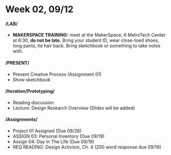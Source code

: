 # Week 02, 09/12

#### /LAB/

* __MAKERSPACE TRAINING:__ meet at the MakerSpace, 6 MetroTech Center at 6:30, __do not be late.__
Bring your student ID, wear close-toed shoes, long pants, tie hair back. Bring sketchbook or something to take notes with.

#### /PRESENT/

* Present Creative Process (Assignment 01)
* Show sketchbook

#### /Iteration/Prototyping/

* Reading discussion
* Lecture: Design Research Overview (Slides will be added) 

#### /Assignments/

* Project 01 Assigned (Due 09/26)
* ASSIGN 03: Personal Inventory (Due 09/19)
* Assign 04: Day in The Life (Due 09/19)
* REQ READING: Design Activism, Ch. 4 (200 word response due 09/19)
